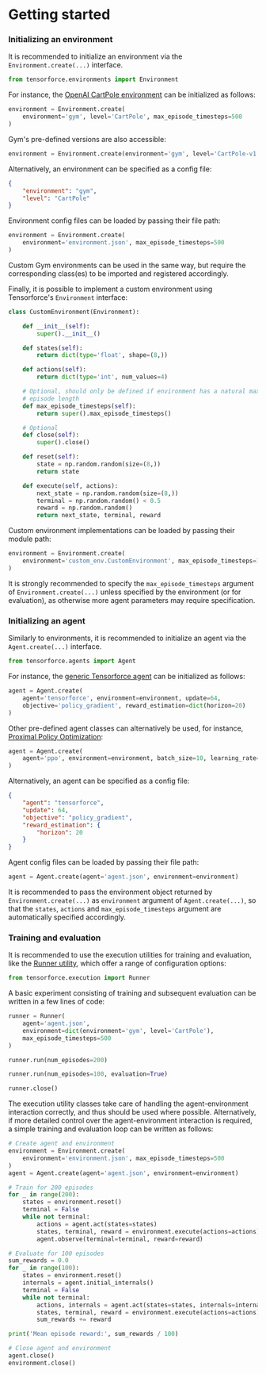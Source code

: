 Getting started
===============


### Initializing an environment

It is recommended to initialize an environment via the `Environment.create(...)` interface.

```python
from tensorforce.environments import Environment
```

For instance, the [OpenAI CartPole environment](../environments/openai_gym.html) can be initialized as follows:

```python
environment = Environment.create(
    environment='gym', level='CartPole', max_episode_timesteps=500
)
```

Gym's pre-defined versions are also accessible:

```python
environment = Environment.create(environment='gym', level='CartPole-v1')
```

Alternatively, an environment can be specified as a config file:

```json
{
    "environment": "gym",
    "level": "CartPole"
}
```

Environment config files can be loaded by passing their file path:

```python
environment = Environment.create(
    environment='environment.json', max_episode_timesteps=500
)
```

Custom Gym environments can be used in the same way, but require the corresponding class(es) to be imported and registered accordingly.

Finally, it is possible to implement a custom environment using Tensorforce's `Environment` interface:

```python
class CustomEnvironment(Environment):

    def __init__(self):
        super().__init__()

    def states(self):
        return dict(type='float', shape=(8,))

    def actions(self):
        return dict(type='int', num_values=4)

    # Optional, should only be defined if environment has a natural maximum
    # episode length
    def max_episode_timesteps(self):
        return super().max_episode_timesteps()

    # Optional
    def close(self):
        super().close()

    def reset(self):
        state = np.random.random(size=(8,))
        return state

    def execute(self, actions):
        next_state = np.random.random(size=(8,))
        terminal = np.random.random() < 0.5
        reward = np.random.random()
        return next_state, terminal, reward
```

Custom environment implementations can be loaded by passing their module path:

```python
environment = Environment.create(
    environment='custom_env.CustomEnvironment', max_episode_timesteps=10
)
```

It is strongly recommended to specify the `max_episode_timesteps` argument of `Environment.create(...)` unless specified by the environment (or for evaluation), as otherwise more agent parameters may require specification.




### Initializing an agent

Similarly to environments, it is recommended to initialize an agent via the `Agent.create(...)` interface.

```python
from tensorforce.agents import Agent
```

For instance, the [generic Tensorforce agent](../agents/tensorforce.html) can be initialized as follows:

```python
agent = Agent.create(
    agent='tensorforce', environment=environment, update=64,
    objective='policy_gradient', reward_estimation=dict(horizon=20)
)
```

Other pre-defined agent classes can alternatively be used, for instance, [Proximal Policy Optimization](../agents/ppo.html):

```python
agent = Agent.create(
    agent='ppo', environment=environment, batch_size=10, learning_rate=1e-3
)
```

Alternatively, an agent can be specified as a config file:

```json
{
    "agent": "tensorforce",
    "update": 64,
    "objective": "policy_gradient",
    "reward_estimation": {
        "horizon": 20
    }
}
```

Agent config files can be loaded by passing their file path:

```python
agent = Agent.create(agent='agent.json', environment=environment)
```

It is recommended to pass the environment object returned by `Environment.create(...)` as `environment` argument of `Agent.create(...)`, so that the `states`, `actions` and `max_episode_timesteps` argument are automatically specified accordingly.




### Training and evaluation

It is recommended to use the execution utilities for training and evaluation, like the [Runner utility](../execution/runner.html), which offer a range of configuration options:

```python
from tensorforce.execution import Runner
```

A basic experiment consisting of training and subsequent evaluation can be written in a few lines of code:

```python
runner = Runner(
    agent='agent.json',
    environment=dict(environment='gym', level='CartPole'),
    max_episode_timesteps=500
)

runner.run(num_episodes=200)

runner.run(num_episodes=100, evaluation=True)

runner.close()
```

The execution utility classes take care of handling the agent-environment interaction correctly, and thus should be used where possible. Alternatively, if more detailed control over the agent-environment interaction is required, a simple training and evaluation loop can be written as follows:

```python
# Create agent and environment
environment = Environment.create(
    environment='environment.json', max_episode_timesteps=500
)
agent = Agent.create(agent='agent.json', environment=environment)

# Train for 200 episodes
for _ in range(200):
    states = environment.reset()
    terminal = False
    while not terminal:
        actions = agent.act(states=states)
        states, terminal, reward = environment.execute(actions=actions)
        agent.observe(terminal=terminal, reward=reward)

# Evaluate for 100 episodes
sum_rewards = 0.0
for _ in range(100):
    states = environment.reset()
    internals = agent.initial_internals()
    terminal = False
    while not terminal:
        actions, internals = agent.act(states=states, internals=internals, evaluation=True)
        states, terminal, reward = environment.execute(actions=actions)
        sum_rewards += reward

print('Mean episode reward:', sum_rewards / 100)

# Close agent and environment
agent.close()
environment.close()
```

